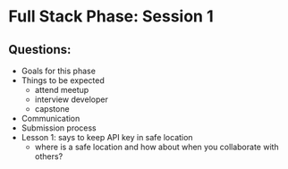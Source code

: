 












# Full Stack Phase: Session 1

## Questions:
- Goals for this phase
- Things to be expected
  - attend meetup
  - interview developer
  - capstone
- Communication
- Submission process
- Lesson 1: says to keep API key in safe location
  - where is a safe location and how about when you collaborate with others?